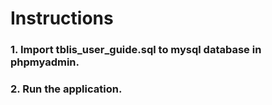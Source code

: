 # Instructions

### 1. Import tblis_user_guide.sql to mysql database in phpmyadmin.
### 2. Run the application.
